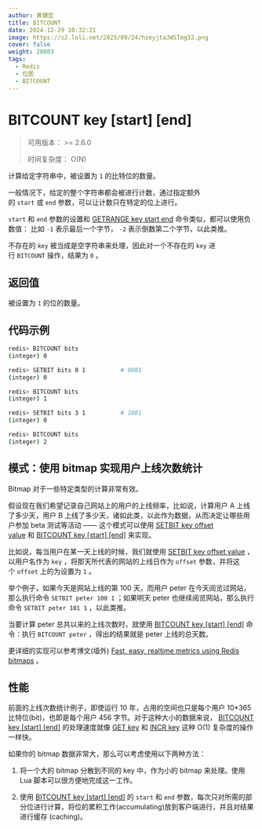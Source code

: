 ```yaml
---
author: 黄健宏
title: BITCOUNT
date: 2024-12-29 10:32:21
image: https://s2.loli.net/2025/09/24/hzeyjtaJWSTmg32.png
cover: false
weight: 20803
tags:
  - Redis
  - 位图
  - BITCOUNT
---
```


# BITCOUNT key [start] [end]

> 可用版本： >= 2.6.0
> 
> 时间复杂度： O(N)

计算给定字符串中，被设置为 `1` 的比特位的数量。

一般情况下，给定的整个字符串都会被进行计数，通过指定额外的 `start` 或 `end` 参数，可以让计数只在特定的位上进行。

`start` 和 `end` 参数的设置和 [GETRANGE key start end](../../01-string/10-getrange) 命令类似，都可以使用负数值： 比如 `-1` 表示最后一个字节， `-2` 表示倒数第二个字节，以此类推。

不存在的 `key` 被当成是空字符串来处理，因此对一个不存在的 `key` 进行 `BITCOUNT` 操作，结果为 `0` 。

## 返回值

被设置为 `1` 的位的数量。

## 代码示例

```bash
redis> BITCOUNT bits
(integer) 0

redis> SETBIT bits 0 1          # 0001
(integer) 0

redis> BITCOUNT bits
(integer) 1

redis> SETBIT bits 3 1          # 1001
(integer) 0

redis> BITCOUNT bits
(integer) 2
```


## 模式：使用 bitmap 实现用户上线次数统计

Bitmap 对于一些特定类型的计算非常有效。

假设现在我们希望记录自己网站上的用户的上线频率，比如说，计算用户 A 上线了多少天，用户 B 上线了多少天，诸如此类，以此作为数据，从而决定让哪些用户参加 beta 测试等活动 —— 这个模式可以使用 [SETBIT key offset value](../../08-bitmap/01-SETBIT) 和 [BITCOUNT key [start] [end]](#bitcount) 来实现。

比如说，每当用户在某一天上线的时候，我们就使用 [SETBIT key offset value](../../08-bitmap/01-SETBIT) ，以用户名作为 `key` ，将那天所代表的网站的上线日作为 `offset` 参数，并将这个 `offset` 上的为设置为 `1` 。

举个例子，如果今天是网站上线的第 100 天，而用户 peter 在今天阅览过网站，那么执行命令 `SETBIT peter 100 1` ；如果明天 peter 也继续阅览网站，那么执行命令 `SETBIT peter 101 1` ，以此类推。

当要计算 peter 总共以来的上线次数时，就使用 [BITCOUNT key [start] [end]](#bitcount) 命令：执行 `BITCOUNT peter` ，得出的结果就是 peter 上线的总天数。

更详细的实现可以参考博文(墙外) [Fast, easy, realtime metrics using Redis bitmaps](http://blog.getspool.com/2011/11/29/fast-easy-realtime-metrics-using-redis-bitmaps/) 。

## 性能

前面的上线次数统计例子，即使运行 10 年，占用的空间也只是每个用户 10*365 比特位(bit)，也即是每个用户 456 字节。对于这种大小的数据来说， [BITCOUNT key [start] [end]](#bitcount) 的处理速度就像 [GET key](../../01-string/05-get) 和 [INCR key](../../01-string/11-incr) 这种 O(1) 复杂度的操作一样快。

如果你的 bitmap 数据非常大，那么可以考虑使用以下两种方法：

1. 将一个大的 bitmap 分散到不同的 key 中，作为小的 bitmap 来处理。使用 Lua 脚本可以很方便地完成这一工作。
    
2. 使用 [BITCOUNT key [start] [end]](#bitcount) 的 `start` 和 `end` 参数，每次只对所需的部分位进行计算，将位的累积工作(accumulating)放到客户端进行，并且对结果进行缓存 (caching)。
